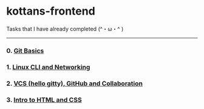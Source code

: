 # kottans-frontend
Tasks that I have already completed (^・ω・^ )
***

### 0. [Git Basics](https://github.com/alieninochi/kottans-frontend/tree/master/0-git-basics/task-0-reflections.md)
### 1. [Linux CLI and Networking](https://github.com/alieninochi/kottans-frontend/tree/master/1-linux-cli-and-networking/task-1-reflections.md)
### 2. [VCS (hello gitty), GitHub and Collaboration](https://github.com/alieninochi/kottans-frontend/tree/master/2-github-and-collaboration/task-2-reflections.md)
### 3. [Intro to HTML and CSS](https://github.com/alieninochi/kottans-frontend/tree/master/3-intro-to-html-and-css/task-3-reflections.md)
